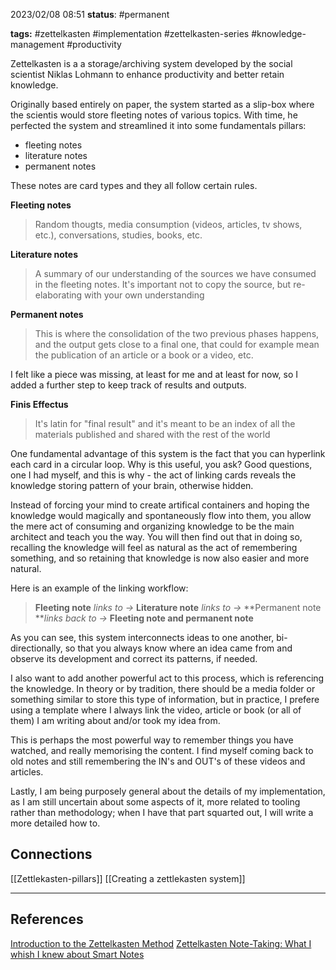 2023/02/08 08:51
**status**: #permanent

**tags:** #zettelkasten #implementation #zettelkasten-series #knowledge-management #productivity

Zettelkasten is a a storage/archiving system developed by the social scientist Niklas Lohmann to enhance productivity and better retain knowledge.

Originally based entirely on paper, the system started as a slip-box where the scientis would store fleeting notes of various topics.
With time, he perfected the system and streamlined it into some fundamentals pillars:

 - fleeting notes
 - literature notes
 - permanent notes

These notes are card types and they all follow certain rules.

**Fleeting notes**
>Random thougts, media consumption (videos, articles, tv shows, etc.), conversations, studies, books, etc.

**Literature notes**
>A summary of our understanding of the sources we have consumed in the fleeting notes. It's important not to copy the source, but re-elaborating with your own understanding

**Permanent notes**
>This is where the consolidation of the two previous phases happens, and the output gets close to a final one, that could for example mean the publication of an article or a book or a video, etc.

I felt like a piece was missing, at least for me and at least for now, so I added a further step to keep track of results and outputs.

**Finis Effectus**
> It's latin for "final result" and it's meant to be an index of all the materials published and shared with the rest of the world

One fundamental advantage of this system is the fact that you can hyperlink each card in a circular loop. 
Why is this useful, you ask? 
Good questions, one I had myself, and this is why - the act of linking cards reveals the knowledge storing pattern of your brain, otherwise hidden. 

Instead of forcing your mind to create artifical containers and hoping the knowledge would magically and spontaneously flow into them, you allow the mere act of consuming and organizing knowledge to be the main architect and teach you the way.
You will then find out that in doing so, recalling the knowledge will feel as natural as the act of remembering something, and so retaining that knowledge is now also easier and more natural.

Here is an example of the linking workflow:

>**Fleeting note** *links to ->* **Literature note** *links to ->* **Permanent note ***links back to ->* **Fleeting note and permanent note**

As you can see, this system interconnects ideas to one another, bi-directionally, so that you always know where an idea came from and observe its development and correct its patterns, if needed.

I also want to add another powerful act to this process, which is referencing the knowledge. In theory or by tradition, there should be a media folder or something similar to store this type of information, but in practice, I prefere using a template where I always link the video, article or book (or all of them) I am writing about and/or took my idea from.

This is perhaps the most powerful way to remember things you have watched, and really memorising the content. I find myself coming back to old notes and still remembering the IN's and OUT's of these videos and articles.

Lastly, I am being purposely general  about the details of my implementation, as I am still uncertain about some aspects of it, more related to tooling rather than methodology; when I have that part squarted out, I will write a more detailed how to.


## Connections
[[Zettlekasten-pillars]]
[[Creating a zettlekasten system]]

---
## References
[Introduction to the Zettelkasten Method](https://zettelkasten.de/introduction/)
[Zettelkasten Note-Taking: What I whish I knew about Smart Notes](https://www.youtube.com/watch?v=yqKspwjXu18&t=479s)


